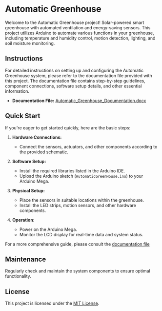 # Automatic Greenhouse
Welcome to the Automatic Greenhouse project! Solar-powered smart greenhouse with automated ventilation and energy-saving sensors. This project utilizes Arduino to automate various functions in your greenhouse, including temperature and humidity control, motion detection, lighting, and soil moisture monitoring.

## Instructions

For detailed instructions on setting up and configuring the Automatic Greenhouse system, please refer to the documentation file provided with this project. The documentation file contains step-by-step guidelines, component connections, software setup details, and other essential information.

- **Documentation File:** [Automatic_Greenhouse_Documentation.docx](./docs/Automatic_Greenhouse_Documentation.docx)

## Quick Start

If you're eager to get started quickly, here are the basic steps:

1. **Hardware Connections:**
   - Connect the sensors, actuators, and other components according to the provided schematic.
  
2. **Software Setup:**
   - Install the required libraries listed in the Arduino IDE.
   - Upload the Arduino sketch (`AutomaticGreenHouse.ino`) to your Arduino Mega.

3. **Physical Setup:**
   - Place the sensors in suitable locations within the greenhouse.
   - Install the LED strips, motion sensors, and other hardware components.

4. **Operation:**
   - Power on the Arduino Mega.
   - Monitor the LCD display for real-time data and system status.

For a more comprehensive guide, please consult the [documentation file](./docs/Automatic_Greenhouse_Documentation.docx)

## Maintenance 

Regularly check and maintain the system components to ensure optimal functionality.

## License

This project is licensed under the [MIT License](./LICENSE.md).
